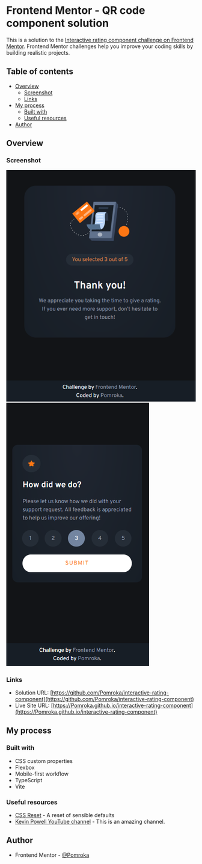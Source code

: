 # Frontend Mentor - QR code component solution

This is a solution to the [Interactive rating component challenge on Frontend Mentor](https://www.frontendmentor.io/challenges/interactive-rating-component-koxpeBUmI). Frontend Mentor challenges help you improve your coding skills by building realistic projects. 

## Table of contents

- [Overview](#overview)
  - [Screenshot](#screenshot)
  - [Links](#links)
- [My process](#my-process)
  - [Built with](#built-with)
  - [Useful resources](#useful-resources)
- [Author](#author)

## Overview

### Screenshot

![Page screenshot desktop](screenshot-desktop.png)  
![Page screenshot mobile](screenshot-mobile.png)

### Links

- Solution URL: [https://github.com/Pomroka/interactive-rating-component](https://github.com/Pomroka/interactive-rating-component)
- Live Site URL: [https://Pomroka.github.io/interactive-rating-component](https://Pomroka.github.io/interactive-rating-component)

## My process

### Built with

- CSS custom properties
- Flexbox
- Mobile-first workflow
- TypeScript
- Vite

### Useful resources

- [CSS Reset](https://piccalil.li/blog/a-modern-css-reset/) - A reset of sensible defaults
- [Kevin Powell YouTube channel](https://www.youtube.com/@KevinPowell) - This is an amazing channel.

## Author

- Frontend Mentor - [@Pomroka](https://www.frontendmentor.io/profile/Pomroka)

